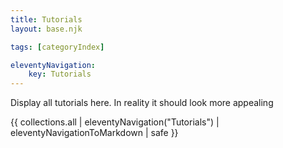 ```yaml
---
title: Tutorials
layout: base.njk

tags: [categoryIndex]

eleventyNavigation:
    key: Tutorials
---
```


Display all tutorials here. In reality it should look more appealing

{{ collections.all | eleventyNavigation("Tutorials") | eleventyNavigationToMarkdown | safe }}